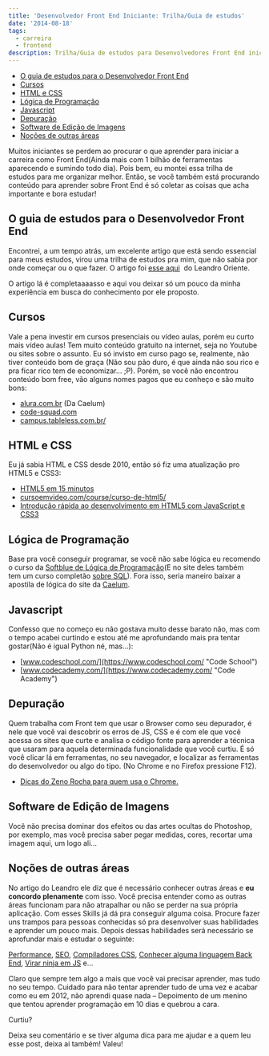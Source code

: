 ```yaml
---
title: 'Desenvolvedor Front End Iniciante: Trilha/Guia de estudos'
date: '2014-08-18'
tags:
  - carreira
  - frontend
description: Trilha/Guia de estudos para Desenvolvedores Front End iniciantes.
---
```


<!-- vscode-markdown-toc -->
* [O guia de estudos para o Desenvolvedor Front End](#OguiadeestudosparaoDesenvolvedorFrontEnd)
* [Cursos](#Cursos)
* [HTML e CSS](#HTMLeCSS)
* [Lógica de Programação](#LgicadeProgramao)
* [Javascript](#Javascript)
* [Depuração](#Depurao)
* [Software de Edição de Imagens](#SoftwaredeEdiodeImagens)
* [Noções de outras áreas](#Noesdeoutrasreas)

<!-- vscode-markdown-toc-config
	numbering=false
	autoSave=true
	/vscode-markdown-toc-config -->
<!-- /vscode-markdown-toc -->

Muitos iniciantes se perdem ao procurar o que aprender para iniciar a carreira como Front End(Ainda mais com 1 bilhão de ferramentas aparecendo e sumindo todo dia). Pois bem, eu montei essa trilha de estudos para me organizar melhor. Então, se você também está procurando conteúdo para aprender sobre Front End é só coletar as coisas que acha importante e bora estudar!

## <a name='OguiadeestudosparaoDesenvolvedorFrontEnd'></a>O guia de estudos para o Desenvolvedor Front End

Encontrei, a um tempo atrás, um excelente artigo que está sendo essencial para meus estudos, virou uma trilha de estudos pra mim, que não sabia por onde começar ou o que fazer. O artigo foi [esse aqui](https://leandrooriente.com/como-me-tornar-um-desenvolvedor-front-end/ "Como me tornar um Desenvolvedor Front End")  do Leandro Oriente.

O artigo lá é completaaaasso e aqui vou deixar só um pouco da minha experiência em busca do conhecimento por ele proposto.

## <a name='Cursos'></a>Cursos

Vale a pena investir em cursos presenciais ou vídeo aulas, porém eu curto mais vídeo aulas! Tem muito conteúdo gratuito na internet, seja no Youtube ou sites sobre o assunto. Eu só invisto em curso pago se, realmente, não tiver conteúdo bom de graça (Não sou pão duro, é que ainda não sou rico e pra ficar rico tem de economizar... ;P). Porém, se você não encontrou conteúdo bom free, vão alguns nomes pagos que eu conheço e são muito bons:

* [alura.com.br](https://alura.com.br "Alura") (Da Caelum)
* [code-squad.com](https://code-squad.com "Code Squad")
* [campus.tableless.com.br/](https://campus.tableless.com.br/ "Tableless")

## <a name='HTMLeCSS'></a>HTML e CSS

Eu já sabia HTML e CSS desde 2010, então só fiz uma atualização pro HTML5  e CSS3:

* [HTML5 em 15 minutos](https://design.blog.br/web-design/html5-em-15-minutos-2a-edicao "HTML5 em 15 minutos")
* [cursoemvideo.com/course/curso-de-html5/](https://cursoemvideo.com/course/curso-de-html5/ "Curso em Vídeo")
* [Introdução rápida ao desenvolvimento em HTML5 com JavaScript e CSS3](https://www.microsoftvirtualacademy.com/training-courses/90f7eb67-0c78-44b5-90b6-43bca793bb14 "Introdução rápida ao desenvolvimento em HTML5 com JavaScript e CSS3")



## <a name='LgicadeProgramao'></a>Lógica de Programação

Base pra você conseguir programar, se você não sabe lógica eu recomendo o curso da [Softblue de Lógica de Programação](https://www.softblue.com.br/site/curso/id/6/CURSO+LOGICA_DE_PROGRAMACAO_BASICO_ON_LINE_LO06 "Lógica de Programação - Softblue")(E no site deles também tem um curso completão [sobre SQL](https://www.softblue.com.br/site/curso/id/3/CURSO+SQL_COMPLETO_BASICO_AO_AVANCADO_ON_LINE_BD03 "SQL - Softblue")). Fora isso, seria maneiro baixar a apostila de lógica do site da [Caelum](https://www.caelum.com.br "Caelum").

## <a name='Javascript'></a>Javascript

Confesso que no começo eu não gostava muito desse barato não, mas com o tempo acabei curtindo e estou até me aprofundando mais pra tentar gostar(Não é igual Python né, mas...):

* [www.codeschool.com/](https://www.codeschool.com/ "Code School")
* [www.codecademy.com/](https://www.codecademy.com/ "Code Academy")

## <a name='Depurao'></a>Depuração

Quem trabalha com Front tem que usar o Browser como seu depurador, é nele que você vai descobrir os erros de JS, CSS e é com ele que você acessa os sites que curte e analisa o código fonte para aprender a técnica que usaram para aquela determinada funcionalidade que você curtiu.
É só você clicar lá em ferramentas, no seu navegador, e localizar as ferramentas do desenvolvedor ou algo do tipo. (No Chrome e no Firefox pressione F12).

* [Dicas do Zeno Rocha para quem usa o Chrome.](https://www.youtube.com/playlist?list=PLOU2XLYxmsILUKyjDYUVYLeq7yyTxM_3d "Segredos do Chrome DevTools")

## <a name='SoftwaredeEdiodeImagens'></a>Software de Edição de Imagens

Você não precisa dominar dos efeitos ou das artes ocultas do Photoshop, por exemplo, mas você precisa saber pegar medidas, cores, recortar uma imagem aqui, um logo ali...

## <a name='Noesdeoutrasreas'></a>Noções de outras áreas

No artigo do Leandro ele diz que é necessário conhecer outras áreas e **eu concordo plenamente** com isso. Você precisa entender como as outras áreas funcionam para não atrapalhar ou não se perder na sua própria aplicação.
Com esses Skills já dá pra conseguir alguma coisa. Procure fazer uns trampos para pessoas conhecidas só pra desenvolver suas habilidades e aprender um pouco mais.
Depois dessas habilidades será necessário se aprofundar mais e estudar o seguinte:

[Performance](https://leandrooriente.com/como-me-tornar-um-desenvolvedor-front-end/#perfomance "Performance"), [SEO](https://leandrooriente.com/como-me-tornar-um-desenvolvedor-front-end/#seo "SEO"), [Compiladores CSS](https://leandrooriente.com/como-me-tornar-um-desenvolvedor-front-end/#oocss-e-pr-compiladores "Pré Compiladores"), [Conhecer alguma linguagem Back End](End%20https://leandrooriente.com/como-me-tornar-um-desenvolvedor-front-end/#conhecimento-regular-em-algumas-linguagemns-server-side "Linguagem Back End"), [Virar ninja em JS](https://leandrooriente.com/como-me-tornar-um-desenvolvedor-front-end/#magias-negras-em-javascript "Ninja em JS") e...

Claro que sempre tem algo a mais que você vai precisar aprender, mas tudo no seu tempo. Cuidado para não tentar aprender tudo de uma vez e acabar como eu em 2012, não aprendi quase nada – Depoimento de um menino que tentou aprender programação em 10 dias e quebrou a cara.

Curtiu?

Deixa seu comentário e se tiver alguma dica para me ajudar e a quem leu esse post, deixa ai também! Valeu!

